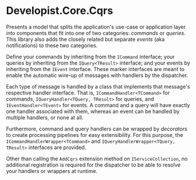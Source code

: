 # Developist.Core.Cqrs
Presents a model that splits the application's use-case or application layer into components that fit into one of two categories: _commands_ or _queries_. This library also adds the closely related but separate _events_ (aka notifications) to these two categories.

Define your commands by inheriting from the `ICommand` interface; your queries by inheriting from the `IQuery<TResult>` interface; and your events by inheriting from the `IEvent` interface. These marker interfaces are meant to enable the automatic wire-up of messages with handlers by the dispatcher.

Each type of message is handled by a class that implements that message's respective handler interface. That is, `ICommandHandler<TCommand>` for commands, `IQueryHandler<TQuery, TResult>` for queries, and `IEventHandler<TEvent>` for events. A command and a query will have exactly one handler associated with them, whereas an event can be handled by multiple handlers, or none at all.

Furthermore, command and query handlers can be wrapped by _decorators_ to create processing pipelines for easy extensibility. For this purpose, the `ICommandHandlerWrapper<TCommand>` and `IQueryHandlerWrapper<TQuery, TResult>` interfaces are provided.

Other than calling the `AddCqrs` extension method on `IServiceCollection`, no additional registration is required for the dispatcher to be able to resolve your handlers or wrappers at runtime.
